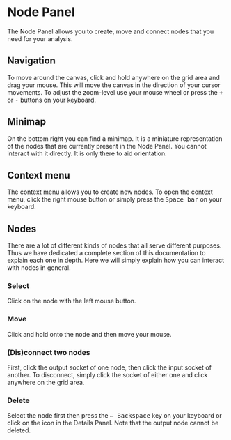 # Node Panel

The Node Panel allows you to create, move and connect nodes that you need for your analysis. 

## Navigation

To move around the canvas, click and hold anywhere on the grid area and drag your mouse. This will move the canvas in the direction of your cursor movements. To adjust the zoom-level use your mouse wheel or press the <kbd class="keyboard-key nowrap">+</kbd> or <kbd class="keyboard-key nowrap">-</kbd> buttons on your keyboard.

## Minimap

On the bottom right you can find a minimap. It is a miniature representation of the nodes that are currently present in the Node Panel. You cannot interact with it directly. It is only there to aid orientation.

## Context menu

The context menu allows you to create new nodes. To open the context menu, click the right mouse button or simply press the <kbd class="keyboard-key nowrap">Space bar</kbd> on your keyboard.

## Nodes

There are a lot of different kinds of nodes that all serve different purposes. Thus we have dedicated a <nuxt-link to="/docs/nodes">complete section</nuxt-link> of this documentation to explain each one in depth. Here we will simply explain how you can interact with nodes in general.

### Select
Click on the node with the left mouse button. 

### Move
Click and hold onto the node and then move your mouse. 

### (Dis)connect two nodes
First, click the output socket of one node, then click the input socket of another. To disconnect, simply click the socket of either one and click anywhere on the grid area.

### Delete
Select the node first then press the <kbd class="keyboard-key nowrap">← Backspace</kbd> key on your keyboard or click on the <i class="v-icon mdi mdi-delete theme--light"></i> icon in the <nuxt-link to="/docs/editor/details-panel">Details Panel</nuxt-link>. Note that the output node cannot be deleted.